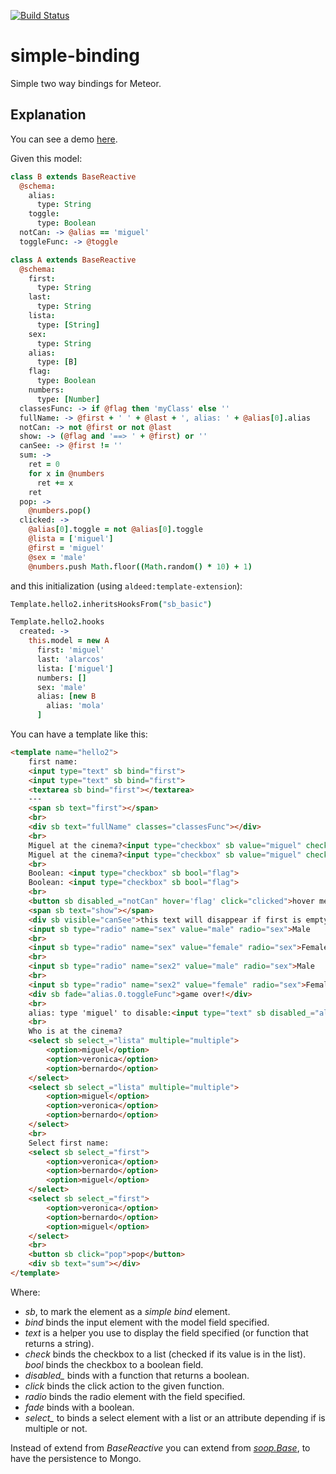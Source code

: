 [![Build Status](https://travis-ci.org/miguelalarcos/simple-binding.svg)](https://travis-ci.org/miguelalarcos/simple-binding)

simple-binding
==============
Simple two way bindings for Meteor.

Explanation
-----------
You can see a demo [here](http://simple-binding.meteor.com).

Given this model:

```coffee
class B extends BaseReactive
  @schema:
    alias:
      type: String
    toggle:
      type: Boolean
  notCan: -> @alias == 'miguel'
  toggleFunc: -> @toggle

class A extends BaseReactive
  @schema:
    first:
      type: String
    last:
      type: String
    lista:
      type: [String]
    sex:
      type: String
    alias:
      type: [B]
    flag:
      type: Boolean
    numbers:
      type: [Number]
  classesFunc: -> if @flag then 'myClass' else ''
  fullName: -> @first + ' ' + @last + ', alias: ' + @alias[0].alias
  notCan: -> not @first or not @last
  show: -> (@flag and '==> ' + @first) or ''
  canSee: -> @first != ''
  sum: ->
    ret = 0
    for x in @numbers
      ret += x
    ret
  pop: ->
    @numbers.pop()
  clicked: ->
    @alias[0].toggle = not @alias[0].toggle
    @lista = ['miguel']
    @first = 'miguel'
    @sex = 'male'
    @numbers.push Math.floor((Math.random() * 10) + 1)
```

and this initialization (using ```aldeed:template-extension```):

```coffee
Template.hello2.inheritsHooksFrom("sb_basic")

Template.hello2.hooks
  created: ->
    this.model = new A
      first: 'miguel'
      last: 'alarcos'
      lista: ['miguel']
      numbers: []
      sex: 'male'
      alias: [new B
        alias: 'mola'
      ]
```

You can have a template like this:

```html
<template name="hello2">
    first name:
    <input type="text" sb bind="first">
    <input type="text" sb bind="first">
    <textarea sb bind="first"></textarea>
    ---
    <span sb text="first"></span>
    <br>
    <div sb text="fullName" classes="classesFunc"></div>
    <br>
    Miguel at the cinema?<input type="checkbox" sb value="miguel" check="lista">
    Miguel at the cinema?<input type="checkbox" sb value="miguel" check="lista">
    <br>
    Boolean: <input type="checkbox" sb bool="flag">
    Boolean: <input type="checkbox" sb bool="flag">
    <br>
    <button sb disabled_="notCan" hover='flag' click="clicked">hover me</button>
    <span sb text="show"></span>
    <div sb visible="canSee">this text will disappear if first is empty</div>
    <input sb type="radio" name="sex" value="male" radio="sex">Male
    <br>
    <input sb type="radio" name="sex" value="female" radio="sex">Female
    <br>
    <input sb type="radio" name="sex2" value="male" radio="sex">Male
    <br>
    <input sb type="radio" name="sex2" value="female" radio="sex">Female
    <div sb fade="alias.0.toggleFunc">game over!</div>
    <br>
    alias: type 'miguel' to disable:<input type="text" sb disabled_="alias.0.notCan" bind="alias.0.alias">
    <br>
    Who is at the cinema?
    <select sb select_="lista" multiple="multiple">
        <option>miguel</option>
        <option>veronica</option>
        <option>bernardo</option>
    </select>
    <select sb select_="lista" multiple="multiple">
        <option>miguel</option>
        <option>veronica</option>
        <option>bernardo</option>
    </select>
    <br>
    Select first name:
    <select sb select_="first">
        <option>veronica</option>
        <option>bernardo</option>
        <option>miguel</option>
    </select>
    <select sb select_="first">
        <option>veronica</option>
        <option>bernardo</option>
        <option>miguel</option>
    </select>
    <br>
    <button sb click="pop">pop</button>
    <div sb text="sum"></div>
</template>
```

Where:

* *sb*, to mark the element as a *simple bind* element.
* *bind* binds the input element with the model field specified.
* *text* is a helper you use to display the field specified (or function that returns a string).
* *check* binds the checkbox to a list (checked if its value is in the list).
  *bool* binds the checkbox to a boolean field.
* *disabled_* binds with a function that returns a boolean.
* *click* binds the click action to the given function.
* *radio* binds the radio element with the field specified.
* *fade* binds with a boolean.
* *select_* to binds a select element with a list or an attribute depending if is multiple or not.

Instead of extend from *BaseReactive* you can extend from [*soop.Base*](https://github.com/miguelalarcos/soop), to have the persistence to Mongo.


